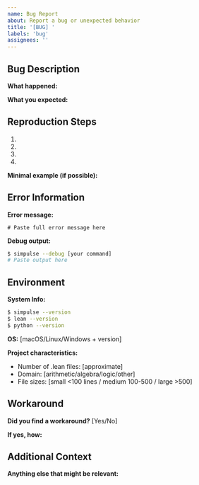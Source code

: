 ```yaml
---
name: Bug Report
about: Report a bug or unexpected behavior
title: '[BUG] '
labels: 'bug'
assignees: ''
---
```


## Bug Description

**What happened:**

**What you expected:**

## Reproduction Steps

1. 
2. 
3. 
4. 

**Minimal example (if possible):**

## Error Information

**Error message:**
```
# Paste full error message here
```

**Debug output:**
```bash
$ simpulse --debug [your command]
# Paste output here
```

## Environment

**System Info:**
```bash
$ simpulse --version
$ lean --version  
$ python --version
```

**OS:** [macOS/Linux/Windows + version]

**Project characteristics:**
- Number of .lean files: [approximate]
- Domain: [arithmetic/algebra/logic/other]
- File sizes: [small <100 lines / medium 100-500 / large >500]

## Workaround

**Did you find a workaround?** [Yes/No]

**If yes, how:**

## Additional Context

**Anything else that might be relevant:**